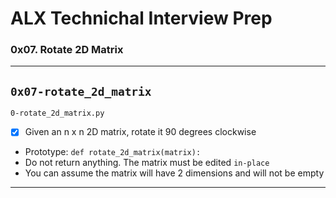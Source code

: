 # ALX Technichal Interview Prep
### 0x07. Rotate 2D Matrix
---
`0x07-rotate_2d_matrix`
---
`0-rotate_2d_matrix.py`
+ [x] Given an n x n 2D matrix, rotate it 90 degrees clockwise
* Prototype: `def rotate_2d_matrix(matrix):`
* Do not return anything. The matrix must be edited `in-place`
* You can assume the matrix will have 2 dimensions and will not be empty
---
